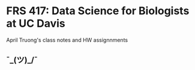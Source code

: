 # FRS 417: Data Science for Biologists at UC Davis

April Truong's class notes and HW assignnments

## ¯\_(ツ)_/¯
